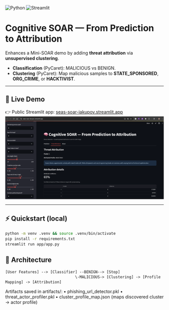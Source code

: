 ![Python](https://img.shields.io/badge/python-3.11-blue)
![Streamlit](https://img.shields.io/badge/Streamlit-Cloud-green)

# Cognitive SOAR — From Prediction to Attribution

Enhances a Mini-SOAR demo by adding **threat attribution** via **unsupervised clustering**.

- **Classification** (PyCaret): MALICIOUS vs BENIGN.
- **Clustering** (PyCaret): Map malicious samples to **STATE_SPONSORED**, **ORG_CRIME**, or **HACKTIVIST**.

---

## 🚀 Live Demo
👉 Public Streamlit app: [seas-soar-iakupov.streamlit.app](https://seas-soar-iakupov.streamlit.app/)
![SOAR Streamlit Demo](docs/SOAR_scr.png)

---

## ⚡ Quickstart (local)

```bash
python -m venv .venv && source .venv/bin/activate
pip install -r requirements.txt
streamlit run app/app.py
```

## 🧩 Architecture
```
[User Features] --> [Classifier] --BENIGN--> [Stop]
                               \-MALICIOUS-> [Clustering] -> [Profile Mapping] -> [Attribution]
```
Artifacts saved in artifacts/:
	•	phishing_url_detector.pkl
	•	threat_actor_profiler.pkl
	•	cluster_profile_map.json (maps discovered cluster → actor profile)

 
